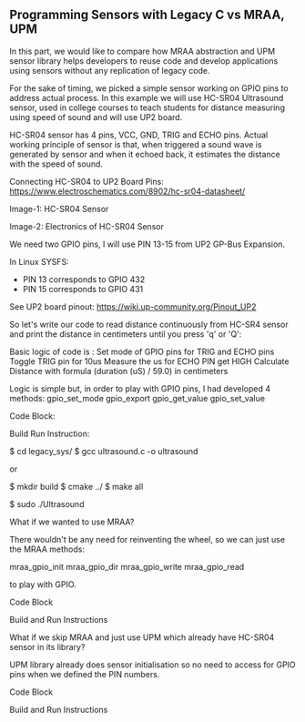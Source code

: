 ## Programming Sensors with Legacy C vs MRAA, UPM

In this part, we would like to compare how MRAA abstraction and UPM sensor library helps developers to reuse code and develop applications using sensors without any replication of legacy code.

For the sake of timing, we picked a simple sensor working on GPIO pins to address actual process. In this example we will use HC-SR04 Ultrasound sensor, used in college courses to teach students for distance measuring using speed of sound and will use UP2 board.

HC-SR04 sensor has 4 pins, VCC, GND, TRIG and ECHO pins. Actual working principle of sensor is that, when triggered a sound wave is generated by sensor and when it echoed back, it estimates the distance with the speed of sound.

Connecting HC-SR04 to UP2 Board Pins:
https://www.electroschematics.com/8902/hc-sr04-datasheet/

Image-1: HC-SR04 Sensor



Image-2: Electronics of HC-SR04 Sensor



We need two GPIO pins, I will use PIN 13-15 from UP2 GP-Bus Expansion.

In Linux SYSFS:
- PIN 13 corresponds to GPIO 432
- PIN 15 corresponds to GPIO 431

See UP2 board pinout: https://wiki.up-community.org/Pinout_UP2

So let's write our code to read distance continuously from HC-SR4 sensor and print the distance in centimeters until you press 'q' or 'Q':

Basic logic of code is :
Set mode of GPIO pins for TRIG and ECHO pins
Toggle TRIG pin for 10us
Measure the us for ECHO PIN get HIGH
Calculate Distance with formula (duration (uS) / 59.0) in centimeters

Logic is simple but, in order to play with GPIO pins, I had developed 4 methods:
gpio_set_mode
gpio_export
gpio_get_value
gpio_set_value

Code Block:

Build Run Instruction:

$ cd legacy_sys/
$ gcc ultrasound.c -o ultrasound

or

$ mkdir build
$ cmake ../
$ make all

$ sudo ./Ultrasound

What if we wanted to use MRAA?

There wouldn't be any need for reinventing the wheel, so we can just use the MRAA methods:

mraa_gpio_init
mraa_gpio_dir
mraa_gpio_write
mraa_gpio_read

to play with GPIO.

Code Block


Build and Run Instructions

What if we skip MRAA and just use UPM which already have HC-SR04 sensor in its library?

UPM library already does sensor initialisation so no need to access for GPIO pins when we defined the PIN numbers.

Code Block



Build and Run Instructions



